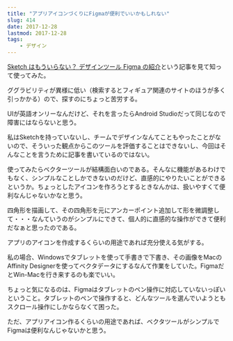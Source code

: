 ```yaml
---
title: "アプリアイコンづくりにFigmaが便利でいいかもしれない"
slug: 414
date: 2017-12-28
lastmod: 2017-12-28
tags:
    - デザイン
---
```


<a href="https://qiita.com/hikaru_tayama/items/49373412ec1a515ff05d">Sketch はもういらない？ デザインツール Figma の紹介</a>という記事を見て知って使ってみた。

ググラビリティが異様に低い（検索するとフィギュア関連のサイトのほうが多く引っかかる）ので、探すのにちょっと苦労する。

UIが英語オンリーなんだけど、それを言ったらAndroid Studioだって同じなので障害にはならないと思う。

私はSketchを持っていないし、チームでデザインなんてこともやったことがないので、そういった観点からこのツールを評価することはできないし、今回はそんなことを言うために記事を書いているのではない。

使ってみたらベクターツールが結構面白いのである。そんなに機能があるわけでもなく、シンプルなことしかできないのだけど、直感的にやりたいことができるというか。ちょっとしたアイコンを作ろうとするときなんかは、扱いやすくて便利なんじゃないかなと思う。

四角形を描画して、その四角形を元にアンカーポイント追加して形を微調整して・・・なんていうのがシンプルにできて、個人的に直感的な操作ができて便利だなぁと思ったのである。

アプリのアイコンを作成するくらいの用途であれば充分使える気がする。

私の場合、Windowsでタブレットを使って手書きで下書き、その画像をMacのAffinity Designerを使ってベクタデータにするなんて作業をしていた。FigmaだとWin-Macを行き来するのも楽でいい。

ちょっと気になるのは、Figmaはタブレットのペン操作に対応していないっぽいということ。タブレットのペンで操作すると、どんなツールを選んでいようともスクロール操作にしかならなくて困った。

ただ、アプリアイコン作るくらいの用途であれば、ベクタツールがシンプルでFigmaは便利なんじゃないかと思う。


  